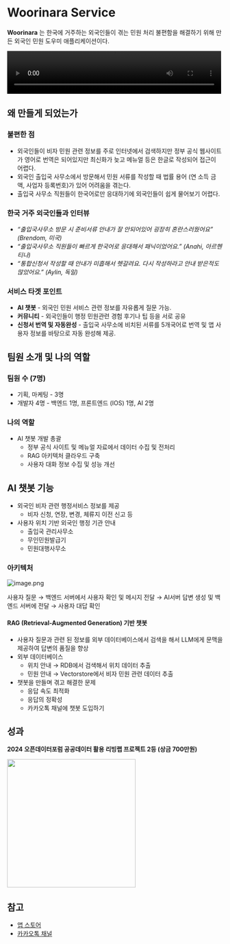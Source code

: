 # Woorinara Service

**Woorinara** 는 한국에 거주하는 외국인들이 겪는 민원 처리 불편함을 해결하기 위해 만든 외국인 민원 도우미 애플리케이션이다.

<video width="500" height="100" controls>
  <source src="/portfolio/woorinara/woorinara_video.mp4" type="video/mp4">
</video>


## 왜 만들게 되었는가

### 불편한 점

- 외국인들이 비자 민원 관련 정보를 주로 인터넷에서 검색하지만 정부 공식 웹사이트가 영어로 번역은 되어있지만 최신화가 늦고 메뉴얼 등은 한글로 작성되어 접근이 어렵다.
- 외국인 출입국 사무소에서 방문해서 민원 서류를 작성할 때 법률 용어 (연 소득 금액, 사업자 등록번호)가 있어 어려움을 겪는다.
- 출입국 사무소 직원들이 한국어로만 응대하기에 외국인들이 쉽게 물어보기 어렵다.

### 한국 거주 외국인들과 인터뷰

- *“출입국사무소 방문 시 준비서류 안내가 잘 안되어있어 굉장히 혼란스러웠어요” (Brendom, 미국)*
- *“출입국사무소 직원들이 빠르게 한국어로 응대해서 패닉이었어요.” (Anahi, 아르헨티나)*
- *“통합신청서 작성할 때 안내가 미흡해서 헷갈려요. 다시 작성하라고 안내 받은적도 많았어요.” (Aylin, 독일)*

### 서비스 타겟 포인트

- **AI 챗봇** - 외국인 민원 서비스 관련 정보를 자유롭게 질문 가능.
- **커뮤니티** - 외국인들이 행정 민원관련 경험 후기나 팁 등을 서로 공유
- **신청서 번역 및 자동완성** - 출입국 사무소에 비치된 서류를 5개국어로 번역 및 앱 사용자 정보를 바탕으로 자동 완성해 제공.

## 팀원 소개 및 나의 역할

### 팀원 수 (7명)

- 기획, 마케팅 - 3명
- 개발자 4명 - 백엔드 1명, 프론트엔드 (IOS) 1명, AI 2명

### 나의 역할

- AI 챗봇 개발 총괄
    - 정부 공식 사이트 및 메뉴얼 자료에서 데이터 수집 및 전처리
    - RAG 아키텍처 클라우드 구축
    - 사용자 대화 정보 수집 및  성능 개선

## AI 챗봇 기능

- 외국인 비자 관련 행정서비스 정보를 제공
    - 비자 신청, 연장, 변경, 체류지 이전 신고 등
- 사용자 위치 기반 외국인 행정 기관 안내
    - 출입국 관리사무소
    - 무인민원발급기
    - 민원대행사무소

### 아키텍처

![image.png](/portfolio/woorinara/woorinara_architecture.png)

사용자 질문 → 백엔드 서버에서 사용자 확인 및 메시지 전달 → AI서버 답변 생성 및 백엔드 서버에 전달 → 사용자 대답 확인

#### RAG (Retrieval-Augmented Generation) 기반 챗봇

- 사용자 질문과 관련 된 정보를 외부 데이터베이스에서 검색을 해서 LLM에게 문맥을 제공하여 답변의 품질을 향상
- 외부 데이터베이스
    - 위치 안내  → RDB에서 검색해서 위치 데이터 추출
    - 민원 안내  → Vectorstore에서 비자 민원 관련 데이터 추출
- 챗봇을 만들며 겪고 해결한 문제
    - 응답 속도 최적화
    - 응답의 정확성
    - 카카오톡 채널에 챗봇 도입하기

## 성과

**2024 오픈데이터포럼 공공데이터 활용 리빙랩 프로젝트 2등 (상금 700만원)**
<div style="display: flex; gap: 20px;">
  <img src="/about/livingLab.jpg" width="300" /> 
</div>

## 참고

- [앱 스토어](https://apps.apple.com/kr/app/woorinara/id6741319366?platform=iphone)
- [카카오톡 채널](https://pf.kakao.com/_xlAxhxjn)
